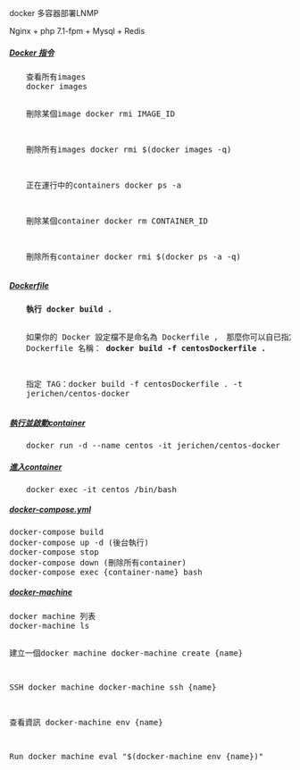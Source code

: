 docker 多容器部署LNMP

Nginx + php 7.1-fpm + Mysql + Redis


<h5><span style="text-decoration: underline;">Docker 指令</span></h5>
<pre style="padding-left: 30px;">查看所有images
docker images

刪除某個image
docker rmi IMAGE_ID

刪除所有images
docker rmi $(docker images -q)

正在運行中的containers
docker ps -a

刪除某個container
docker rm CONTAINER_ID

刪除所有container
docker rmi $(docker ps -a -q)</pre>
<h5><span style="text-decoration: underline;">Dockerfile</span></h5>
<pre style="padding-left: 30px;"><b>執行 docker build . </b>

如果你的 Docker 設定檔不是命名為 Dockerfile ，
那麼你可以自已指定 Dockerfile 名稱： <b>docker build -f centosDockerfile .</b>

指定 TAG：docker build -f centosDockerfile . -t jerichen/centos-docker</pre>
<h5><span style="text-decoration: underline;">執行並啟動container</span></h5>
<pre style="padding-left: 30px;">docker run -d --name centos -it jerichen/centos-docker</pre>
<h5><span style="text-decoration: underline;">進入container</span></h5>
<pre style="padding-left: 30px;">docker exec -it centos /bin/bash</pre>
<h5><span style="text-decoration: underline;">docker-compose.yml</span></h5>
<pre>docker-compose build
docker-compose up -d (後台執行)
docker-compose stop
docker-compose down (刪除所有container)
docker-compose exec {container-name} bash</pre>
<h5><span style="text-decoration: underline;">docker-machine</span></h5>
<pre>docker machine 列表 
docker-machine ls

建立一個docker machine
docker-machine create {name}

SSH docker machine
docker-machine ssh {name}

查看資訊
docker-machine env {name}

Run docker machine
eval "$(docker-machine env {name})"

</pre>
